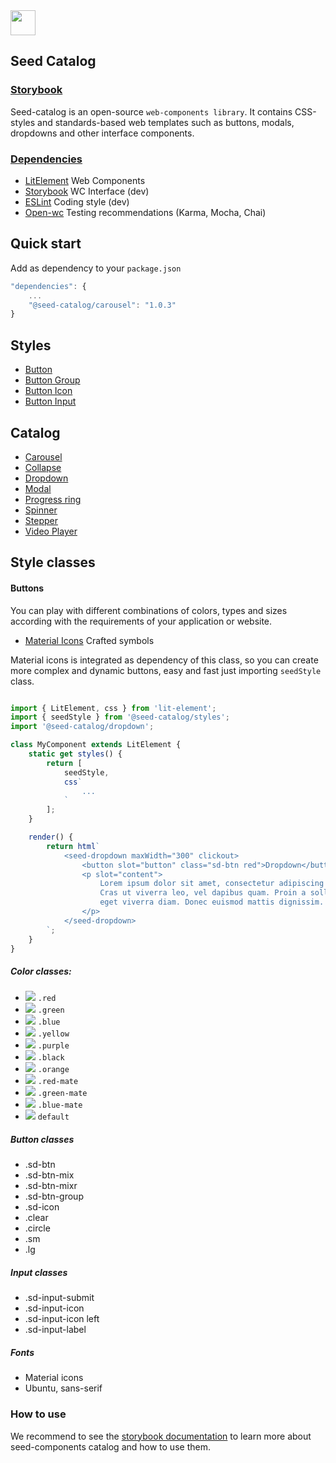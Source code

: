 <img src="https://cdn.jsdelivr.net/gh/vicdata4/doc-template/assets/seed-icon.png" width="40">

## Seed Catalog

### [Storybook](https://vicdata4.github.io/seed-catalog)

Seed-catalog is an open-source `web-components library`. It contains CSS-styles and standards-based web templates such as buttons, modals, dropdowns and other interface components.

### [Dependencies](package.json)

- [LitElement](https://lit-element.polymer-project.org) Web Components
- [Storybook](https://storybook.js.org) WC Interface (dev)
- [ESLint](https://eslint.org) Coding style (dev)
- [Open-wc](https://open-wc.org/) Testing recommendations (Karma, Mocha, Chai)


## Quick start

Add as dependency to your `package.json`

```js
"dependencies": {
    ...
    "@seed-catalog/carousel": "1.0.3"
}
```

## Styles

- [Button](https://vicdata4.github.io/seed-catalog/?path=/story/seed-style--button)
- [Button Group](https://vicdata4.github.io/seed-catalog/?path=/story/seed-style--button-group)
- [Button Icon](https://vicdata4.github.io/seed-catalog/?path=/story/seed-style--button-icon)
- [Button Input](https://vicdata4.github.io/seed-catalog/?path=/story/seed-style--button-input)


## Catalog

- [Carousel](https://vicdata4.github.io/seed-catalog/?path=/story/seed-catalog--carousel)
- [Collapse](https://vicdata4.github.io/seed-catalog/?path=/story/seed-catalog--collapse)
- [Dropdown](https://vicdata4.github.io/seed-catalog/?path=/story/seed-catalog--dropdown)
- [Modal](https://vicdata4.github.io/seed-catalog/?path=/story/seed-catalog--modal)
- [Progress ring](https://vicdata4.github.io/seed-catalog/?path=/story/seed-catalog--progress-ring)
- [Spinner](https://vicdata4.github.io/seed-catalog/?path=/story/seed-catalog--spinner)
- [Stepper](https://vicdata4.github.io/seed-catalog/?path=/story/seed-catalog--stepper)
- [Video Player](https://vicdata4.github.io/seed-catalog/?path=/story/seed-catalog--video-player)

## Style classes

#### Buttons

You can play with different combinations of colors, types and sizes according with the requirements of your application or website.

- [Material Icons](https://material.io/resources/icons) Crafted symbols

Material icons is integrated as dependency of this class, so you can create more complex and dynamic buttons, easy and fast just importing `seedStyle` class.

```js

import { LitElement, css } from 'lit-element';
import { seedStyle } from '@seed-catalog/styles';
import '@seed-catalog/dropdown';

class MyComponent extends LitElement {
    static get styles() {
        return [
            seedStyle,
            css`
                ...
            `
        ];
    }

    render() {
        return html`
            <seed-dropdown maxWidth="300" clickout>
                <button slot="button" class="sd-btn red">Dropdown</button>
                <p slot="content">
                    Lorem ipsum dolor sit amet, consectetur adipiscing elit.
                    Cras ut viverra leo, vel dapibus quam. Proin a sollicitudin quam,
                    eget viverra diam. Donec euismod mattis dignissim.
                </p>
            </seed-dropdown>
        `;
    }
}
```

##### Color classes:
- ![](https://placehold.it/15/de3d4c/000000?text=+) `.red`
- ![](https://placehold.it/15/22ac41/000000?text=+) `.green`
- ![](https://placehold.it/15/2dabb4/000000?text=+) `.blue`
- ![](https://placehold.it/15/e6af0e/000000?text=+) `.yellow`
- ![](https://placehold.it/15/903e8d/000000?text=+) `.purple`
- ![](https://placehold.it/15/2f2d2d/000000?text=+) `.black`
- ![](https://placehold.it/15/d58309/000000?text=+) `.orange`
- ![](https://placehold.it/15/bf4545/000000?text=+) `.red-mate`
- ![](https://placehold.it/15/1C8281/000000?text=+) `.green-mate`
- ![](https://placehold.it/15/3f76b6/000000?text=+) `.blue-mate`
- ![](https://placehold.it/15/fff/000000?text=+) `default`

##### Button classes

- .sd-btn
- .sd-btn-mix
- .sd-btn-mixr
- .sd-btn-group
- .sd-icon
- .clear
- .circle
- .sm
- .lg

##### Input classes

- .sd-input-submit
- .sd-input-icon
- .sd-input-icon left
- .sd-input-label


##### Fonts

- Material icons
- Ubuntu, sans-serif



### How to use

We recommend to see the [storybook documentation](https://vicdata4.github.io/seed-catalog) to learn more about seed-components catalog and how to use them.